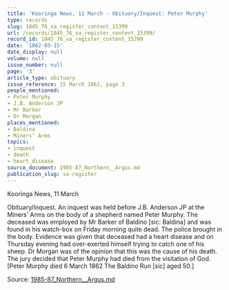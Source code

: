 ```yaml
---
title: 'Kooringa News, 11 March - Obituary/Inquest: Peter Murphy'
type: records
slug: 1845_76_sa_register_content_15399
url: /records/1845_76_sa_register_content_15399/
record_id: 1845_76_sa_register_content_15399
date: '1862-03-15'
date_display: null
volume: null
issue_number: null
page: '3'
article_type: obituary
issue_reference: 15 March 1862, page 3
people_mentioned:
- Peter Murphy
- J.B. Anderson JP
- Mr Barker
- Dr Morgan
places_mentioned:
- Baldina
- Miners’ Arms
topics:
- inquest
- death
- heart_disease
source_document: 1985-87_Northern__Argus.md
publication_slug: sa-register
---
```


Kooringa News, 11 March

Obituary/Inquest.  An inquest was held before J.B. Anderson JP at the Miners’ Arms on the body of a shepherd named Peter Murphy.  The deceased was employed by Mr Barker of Baldino [sic: Baldina] and was found in his watch-box on Friday morning quite dead.  The police brought in the body.  Evidence was given that deceased had a heart disease and on Thursday evening had over-exerted himself trying to catch one of his sheep.  Dr Morgan was of the opinion that this was the cause of his death.  The jury decided that Peter Murphy had died from the visitation of God.  [Peter Murphy died 6 March 1862 The Baldino Run [sic] aged 50.]

Source: [1985-87_Northern__Argus.md](/downloads/markdown/1985-87_Northern__Argus.md)
